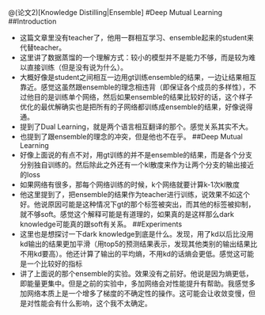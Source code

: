 @(论文2)[Knowledge Distilling|Ensemble]
#Deep Mutual Learning
##Introduction
* 这篇文章里没有teacher了，他用一群相互学习、ensemble起来的student来代替teacher。
* 这里讲了数据蒸馏的一个理解方式：较小的模型并不是能力不够，而是较为难以直接训练（但是没有说为什么）。
* 大概好像是student之间相互一边用gt训练ensemble的结果，一边让结果相互靠近。感觉这虽然跟ensemble的理念相违背（即保证各个成员的多样性），不过他目的是训练单个网络，然后如果ensemble的结果比较好的话，这个样子优化的最优解确实也是把所有的子网络都训练成ensemble的结果，好像说得通。
* 提到了Dual Learning，就是两个语言相互翻译的那个。感觉关系其实不大。
* 也提到了跟ensemble的理念的冲突，但是他也不在乎。
##Deep Mutual Learning
* 好像上面说的有点不对，用gt训练的并不是ensemble的结果，而是各个分支分别独自训练的。然后除此之外还有一个kl散度来作为让两个分支的输出接近的loss
* 如果网络有很多，那每个网络训练的时候，k个网络就要计算k-1次kl散度
* 他这里提到了，把ensemble的结果作为teacher进行训练，说效果不如这个好。他说原因可能是这种情况下gt的那个标签被突出，而其他的标签被抑制，就不够soft。感觉这个解释可能是有道理的，如果真的是这样那么dark knowledge可能真的跟soft有关系。
##Experiments
* 这里也是想探讨一下dark knowledge到底是什么。发现，用了kd以后比没用kd输出的结果更加平滑（用top5的预测结果表示，发现其他类别的输出结果比不用kd要高）。他还计算了输出的平均熵，不用kd的话熵会更低。感觉这可能是一个比较好的指标
* 讲了上面说的那个ensemble的实验。效果没有之前好。他说是因为熵更低，即能量更集中。但是之前的实验中，多加网络会对性能提升有帮助。我感觉多加网络本质上是一个增多了梯度的不确定性的操作。这可能会让收敛变慢，但是对性能会有什么影响，这个我不太确定。